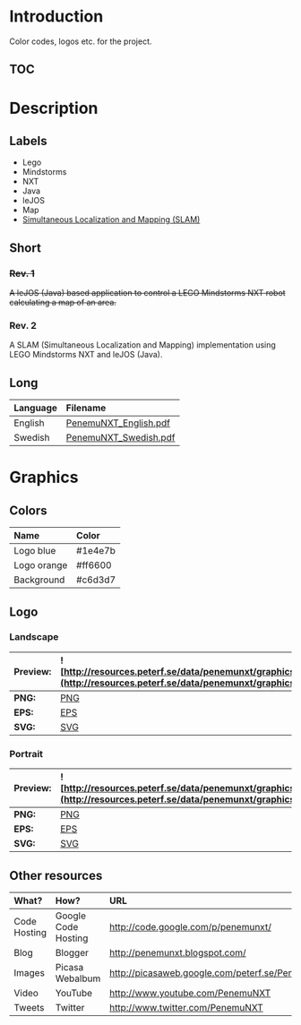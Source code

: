 # Introduction #

Color codes, logos etc. for the project.

## TOC ##



# Description #

## Labels ##

  * Lego
  * Mindstorms
  * NXT
  * Java
  * leJOS
  * Map
  * [Simultaneous Localization and Mapping (SLAM)](http://en.wikipedia.org/wiki/Simultaneous_localization_and_mapping)

## Short ##

### ~~Rev. 1~~ ###

~~A leJOS (Java) based application to control a LEGO Mindstorms NXT robot calculating a map of an area.~~

### Rev. 2 ###

A SLAM (Simultaneous Localization and Mapping) implementation using LEGO Mindstorms NXT and leJOS (Java).

## Long ##

| **Language** | **Filename** |
|:-------------|:-------------|
| English | [PenemuNXT\_English.pdf](http://resources.peterf.se/data/penemunxt/documents/PenemuNXT_English.pdf) |
| Swedish | [PenemuNXT\_Swedish.pdf](http://resources.peterf.se/data/penemunxt/documents/PenemuNXT_Swedish.pdf) |

# Graphics #

## Colors ##

| **Name** | **Color** |
|:---------|:----------|
| Logo blue | #1e4e7b |
| Logo orange | #ff6600 |
| Background | #c6d3d7 |

## Logo ##

### Landscape ###

| **Preview:** | ![http://resources.peterf.se/data/penemunxt/graphics/logos/PenemuNXT_Logo_Landscape_Google_Code.png](http://resources.peterf.se/data/penemunxt/graphics/logos/PenemuNXT_Logo_Landscape_Google_Code.png) |
|:-------------|:--------------------------------------------------------------------------------------------------------------------------------------------------------------------------------------------------------|
| **PNG:** |  [PNG](http://resources.peterf.se/data/penemunxt/graphics/logos/PenemuNXT_Logo_Landscape.png) |
| **EPS:** |  [EPS](http://resources.peterf.se/data/penemunxt/graphics/logos/PenemuNXT_Logo_Landscape.eps) |
| **SVG:** |  [SVG](http://resources.peterf.se/data/penemunxt/graphics/logos/PenemuNXT_Logo_Landscape.svg) |

### Portrait ###

| **Preview:** | ![http://resources.peterf.se/data/penemunxt/graphics/logos/PenemuNXT_Logo_Portrait_Google_Code.png](http://resources.peterf.se/data/penemunxt/graphics/logos/PenemuNXT_Logo_Portrait_Google_Code.png) |
|:-------------|:------------------------------------------------------------------------------------------------------------------------------------------------------------------------------------------------------|
| **PNG:** |  [PNG](http://resources.peterf.se/data/penemunxt/graphics/logos/PenemuNXT_Logo_Portrait.png) |
| **EPS:** |  [EPS](http://resources.peterf.se/data/penemunxt/graphics/logos/PenemuNXT_Logo_Portrait.eps) |
| **SVG:** |  [SVG](http://resources.peterf.se/data/penemunxt/graphics/logos/PenemuNXT_Logo_Portrait.svg) |

## Other resources ##

| **What?** | **How?** | **URL** |
|:----------|:---------|:--------|
| Code Hosting | Google Code Hosting | http://code.google.com/p/penemunxt/ |
| Blog | Blogger |http://penemunxt.blogspot.com/ |
| Images | Picasa Webalbum | http://picasaweb.google.com/peterf.se/PenemuNXT |
| Video | YouTube | http://www.youtube.com/PenemuNXT |
| Tweets | Twitter | http://www.twitter.com/PenemuNXT |